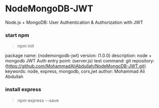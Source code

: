 # NodeMongoDB-JWT
Node.js + MongoDB: User Authentication &amp; Authorization with JWT

### start npm
> npm init

package name: (nodemongodb-jwt)
version: (1.0.0)
description: node + mongodb JWT Auth
entry point: (server.js)
test command:
git repository: (https://github.com/MohammadAliAbdullah/NodeMongoDB-JWT.git)
keywords: node, express, mongodb, cors,jwt
author: Mohammad Ali Abdullah

### install express
> npm express --save



